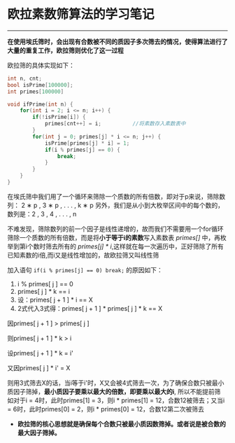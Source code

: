 # 欧拉素数筛算法的学习笔记

****

**在使用埃氏筛时，会出现有合数被不同的质因子多次筛去的情况，使得算法进行了大量的重复工作，欧拉筛则优化了这一过程**

欧拉筛的具体实现如下：

```c++
int n, cnt;
bool isPrime[100000];
int primes[100000]

void ifPrime(int n) {
    for(int i = 2; i <= n; i++) {
        if(!isPrime[i]) {
            primes[cnt++] = i;          //将素数存入素数表中
        }
        for(int j = 0; primes[j] * i <= n; j++) {
            isPrime[primes[j] * i] = 1;
            if(i % primes[j] == 0) {
                break;
            }
        }
    }
}
```

在埃氏筛中我们用了一个循环来筛除一个质数的所有倍数，即对于p来说，筛除数列： 2 ∗ p , 3 ∗ p , . . . , k ∗ p
另外，我们是从小到大枚举区间中的每个数的，数列是：2 , 3 , 4 , . . . , n

不难发现，筛除数列的前一个因子是线性递增的，故而我们不需要用一个for循环筛除一个质数的所有倍数，而是将**小于等于i的素数**写入素数表 *primes[]* 中，再枚举到第i个数时筛去所有的 *primes[j] * i*,这样就在每一次遍历中，正好筛除了所有已知素数的i倍,而i又是线性增加的，故欧拉筛又叫线性筛

加入语句 `if(i % primes[j] == 0) break;` 的原因如下：
1. i % primes[ j ] == 0
2. primes[ j ] * k == i
3. 设：primes[ j + 1 ] * i == X
4. 2式代入3式得：primes[ j + 1 ] * primes[ j ] * k == X

因primes[ j + 1 ] > primes[ j ]

则primes[ j + 1 ] * k > i

设primes[ j + 1 ] * k = i'

又因primes[ j ] * i' = X

则用3式筛去X的话，当i等于i'时，X又会被4式筛去一次，为了确保合数只被最小质因子筛掉，**最小质因子要乘以最大的倍数，即要乘以最大的i**, 所以不能提前筛
如对于i = 4时，此时primes[1] = 3，则i * primes[1] = 12，合数12被筛去；又当i = 6时，此时primes[0] = 2，则i * primes[0] = 12，合数12第二次被筛去

- **欧拉筛的核心思想就是确保每个合数只被最小质因数筛掉。或者说是被合数的最大因子筛掉。**
